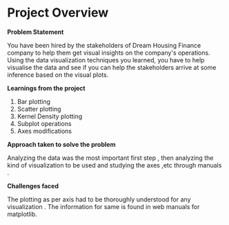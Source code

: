 # Project Overview

**Problem Statement**

You have been hired by the stakeholders of Dream Housing Finance company to help them get visual insights on the company's operations. Using the data visualization techniques you learned, you have to help visualise the data and see if you can help the stakeholders arrive at some inference based on the visual plots.

**Learnings from the project**

1. Bar plotting
2. Scatter plotting
3. Kernel Density plotting
4. Subplot operations
5. Axes modifications

**Approach taken to solve the problem**

Analyzing the data was the most important first step , then analyzing the kind of visualization to be used and studying the axes ,etc through manuals .

**Challenges faced**

The plotting as per axis had to be thoroughly understood for any visualization . The information for same is found in web manuals for matplotlib.
